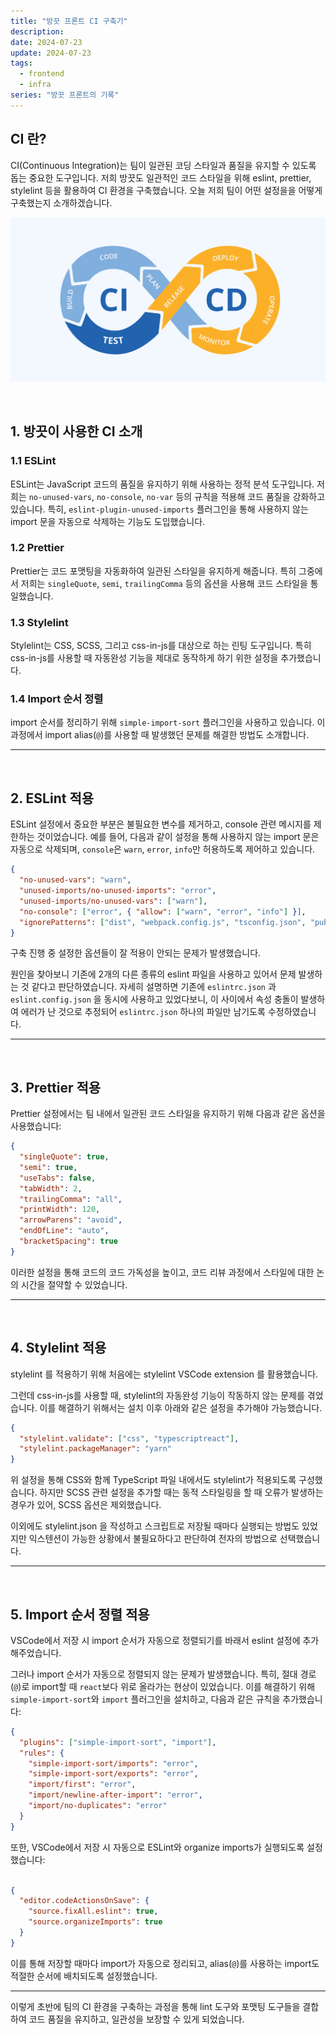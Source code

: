 ```yaml
---
title: "방끗 프론트 CI 구축기"
description:
date: 2024-07-23
update: 2024-07-23
tags:
  - frontend
  - infra
series: "방끗 프론트의 기록"
---
```


## CI 란? 

CI(Continuous Integration)는 팀이 일관된 코딩 스타일과 품질을 유지할 수 있도록 돕는 중요한 도구입니다.  저희 방끗도 일관적인 코드 스타일을 위해 eslint, prettier, stylelint 등을 활용하여 CI 환경을 구축했습니다. 오늘 저희 팀이 어떤 설정을을 어떻게 구축했는지 소개하겠습니다.  

![alt text](image.png)

<br>

## 1. 방끗이 사용한 CI 소개

### 1.1 ESLint

ESLint는 JavaScript 코드의 품질을 유지하기 위해 사용하는 정적 분석 도구입니다. 
저희는 `no-unused-vars`, `no-console`, `no-var` 등의 규칙을 적용해 코드 품질을 강화하고 있습니다. 특히, `eslint-plugin-unused-imports` 플러그인을 통해 사용하지 않는 import 문을 자동으로 삭제하는 기능도 도입했습니다.

### 1.2 Prettier

Prettier는 코드 포맷팅을 자동화하여 일관된 스타일을 유지하게 해줍니다. 특히 그중에서 저희는 `singleQuote`, `semi`, `trailingComma` 등의 옵션을 사용해 코드 스타일을 통일했습니다.

### 1.3 Stylelint

Stylelint는 CSS, SCSS, 그리고 css-in-js를 대상으로 하는 린팅 도구입니다. 특히 css-in-js를 사용할 때 자동완성 기능을 제대로 동작하게 하기 위한 설정을 추가했습니다.

### 1.4 Import 순서 정렬

import 순서를 정리하기 위해 `simple-import-sort` 플러그인을 사용하고 있습니다. 이 과정에서 import alias(`@`)를 사용할 때 발생했던 문제를 해결한 방법도 소개합니다.

---  

<br>

## 2. ESLint 적용

ESLint 설정에서 중요한 부분은 불필요한 변수를 제거하고, console 관련 메시지를 제한하는 것이었습니다. 
예를 들어, 다음과 같이 설정을 통해 사용하지 않는 import 문은 자동으로 삭제되며, `console`은 `warn`, `error`, `info`만 허용하도록 제어하고 있습니다.

```json
{
  "no-unused-vars": "warn",
  "unused-imports/no-unused-imports": "error",
  "unused-imports/no-unused-vars": ["warn"],
  "no-console": ["error", { "allow": ["warn", "error", "info"] }],
  "ignorePatterns": ["dist", "webpack.config.js", "tsconfig.json", "public"]
}

```

구축 진행 중 설정한 옵션들이 잘 적용이 안되는 문제가 발생했습니다. 

원인을 찾아보니 기존에 2개의 다른 종류의 eslint 파일을 사용하고 있어서 문제 발생하는 것 같다고 판단하였습니다. 자세히 설명하면 기존에 `eslintrc.json` 과 `eslint.config.json` 을 동시에 사용하고 있었다보니, 이 사이에서 속성 충돌이 발생하여 에러가 난 것으로 추정되어  `eslintrc.json` 하나의 파일만 남기도록 수정하였습니다. 

---

<br>

## 3. Prettier 적용

Prettier 설정에서는 팀 내에서 일관된 코드 스타일을 유지하기 위해 다음과 같은 옵션을 사용했습니다:

```json
{
  "singleQuote": true,
  "semi": true,
  "useTabs": false,
  "tabWidth": 2,
  "trailingComma": "all",
  "printWidth": 120,
  "arrowParens": "avoid",
  "endOfLine": "auto",
  "bracketSpacing": true
}

```

이러한 설정을 통해 코드의 코드 가독성을 높이고, 코드 리뷰 과정에서 스타일에 대한 논의 시간을 절약할 수 있었습니다.

---

<br>

## 4. Stylelint 적용

stylelint 를 적용하기 위해 처음에는 stylelint VSCode extension 를 활용했습니다. 

그런데 css-in-js를 사용할 때, stylelint의 자동완성 기능이 작동하지 않는 문제를 겪었습니다. 이를 해결하기 위해서는 설치 이후 아래와 같은 설정을 추가해야 가능했습니다. 

```json
{
  "stylelint.validate": ["css", "typescriptreact"],
  "stylelint.packageManager": "yarn"
}

```

위 설정을 통해 CSS와 함께 TypeScript 파일 내에서도 stylelint가 적용되도록 구성했습니다. 하지만 SCSS 관련 설정을 추가할 때는 동적 스타일링을 할 때 오류가 발생하는 경우가 있어, SCSS 옵션은 제외했습니다.

이외에도 stylelint.json 을 작성하고 스크립트로 저장될 때마다 실행되는 방법도 있었지만 익스텐션이 가능한 상황에서 불필요하다고 판단하여 전자의 방법으로 선택했습니다. 

---

<br>

## 5. Import 순서 정렬 적용

VSCode에서 저장 시 import 순서가 자동으로 정렬되기를 바래서 eslint 설정에 추가해주었습니다. 

그러나 import 순서가 자동으로 정렬되지 않는 문제가 발생했습니다. 
특히, 절대 경로(`@`)로 import할 때 `react`보다 위로 올라가는 현상이 있었습니다. 이를 해결하기 위해 `simple-import-sort`와 `import` 플러그인을 설치하고, 다음과 같은 규칙을 추가했습니다:

```json
{
  "plugins": ["simple-import-sort", "import"],
  "rules": {
    "simple-import-sort/imports": "error",
    "simple-import-sort/exports": "error",
    "import/first": "error",
    "import/newline-after-import": "error",
    "import/no-duplicates": "error"
  }
}

```

또한, VSCode에서 저장 시 자동으로 ESLint와 organize imports가 실행되도록 설정했습니다:

```json

{
  "editor.codeActionsOnSave": {
    "source.fixAll.eslint": true,
    "source.organizeImports": true
  }
}

```

이를 통해 저장할 때마다 import가 자동으로 정리되고, alias(`@`)를 사용하는 import도 적절한 순서에 배치되도록 설정했습니다.

---

이렇게 초반에 팀의 CI 환경을 구축하는 과정을 통해 lint 도구와 포맷팅 도구들을 결합하여 코드 품질을 유지하고, 일관성을 보장할 수 있게 되었습니다.